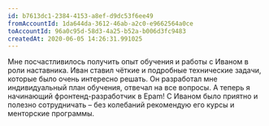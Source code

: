 ```yaml
---
id: b7613dc1-2384-4153-a8ef-d9dc53f6ee49	
fromAccountId: 1da644da-3612-46ab-a2c0-e9662564a0ce	
toAccountId: 96a0c95d-58d3-4a25-b52a-b006d3fc9483	
createdAt: 2020-06-05 14:26:31.991025
---
```


Мне посчастливилось получить опыт обучения и работы с Иваном в роли наставника.
Иван ставил чёткие и подробные технические задачи, которые было очень интересно решать.
Он разработал мне индивидуальный план обучения, отвечал на все вопросы.
А теперь я начинающий фронтенд-разработчик в Epam! С Иваном было приятно и 
полезно сотрудничать – без колебаний рекомендую его курсы и менторские программы.
